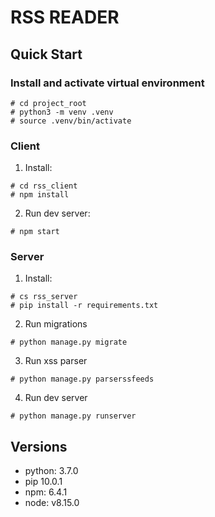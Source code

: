 # RSS READER

## Quick Start

### Install and activate virtual environment
```
# cd project_root
# python3 -m venv .venv
# source .venv/bin/activate
```

### Client

  1) Install:
  ```
  # cd rss_client
  # npm install
  ```
  2) Run dev server:
  ```
  # npm start
  ```

### Server

  1) Install:
  ```
  # cs rss_server
  # pip install -r requirements.txt
  ```
  2) Run migrations
  ```
  # python manage.py migrate
  ```
  3) Run xss parser
  ```
  # python manage.py parserssfeeds
  ```
  4) Run dev server
  ```
  # python manage.py runserver
  ```

## Versions
* python: 3.7.0
* pip 10.0.1
* npm: 6.4.1
* node: v8.15.0
